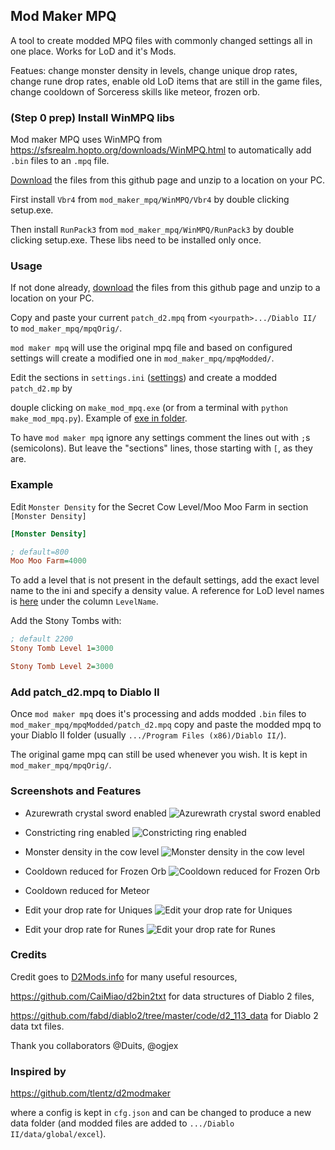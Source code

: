 ## Mod Maker MPQ
A tool to create modded MPQ files with commonly changed settings all in one place.
Works for LoD and it's Mods.

Featues: change monster density in levels, change unique drop rates, change rune drop rates, enable old LoD items that are still in the game files, change cooldown of Sorceress skills like meteor, frozen orb.

### (Step 0 prep) Install WinMPQ libs 
Mod maker MPQ uses WinMPQ from https://sfsrealm.hopto.org/downloads/WinMPQ.html to automatically add `.bin` files to an `.mpq` file.

[Download](https://github.com/pairofdocs/mod_maker_mpq/archive/refs/heads/master.zip) the files from this github page and unzip to a location on your PC.

First install `Vbr4` from `mod_maker_mpq/WinMPQ/Vbr4` by double clicking setup.exe.

Then install `RunPack3` from `mod_maker_mpq/WinMPQ/RunPack3` by double clicking setup.exe.
These libs need to be installed only once.


### Usage
If not done already, [download](https://github.com/pairofdocs/mod_maker_mpq/archive/refs/heads/master.zip) the files from this github page and unzip to a location on your PC.

Copy and paste your current `patch_d2.mpq` from `<yourpath>.../Diablo II/` to `mod_maker_mpq/mpqOrig/`.

`mod maker mpq` will use the original mpq file and based on configured settings will create a modified one in `mod_maker_mpq/mpqModded/`.

Edit the sections in `settings.ini` ([settings](https://github.com/pairofdocs/mod_maker_mpq/blob/master/settings.ini)) and create a modded `patch_d2.mp` by 

douple clicking on `make_mod_mpq.exe` (or from a terminal with `python make_mod_mpq.py`). 
Example of [exe in folder](https://github.com/pairofdocs/mod_maker_mpq/blob/master/img/folder_and_exe.jpg).

To have `mod maker mpq` ignore any settings comment the lines out with `;`s (semicolons).
But leave the "sections" lines, those starting with `[`, as they are.


### Example
Edit `Monster Density` for the Secret Cow Level/Moo Moo Farm in section `[Monster Density]`

```ini
[Monster Density]

; default=800
Moo Moo Farm=4000
```

To add a level that is not present in the default settings, add the exact level name to the ini and specify a density value.
A reference for LoD level names is [here](https://github.com/fabd/diablo2/blob/master/code/d2_113_data/Levels.txt) under the column `LevelName`.

Add the Stony Tombs with:

```ini
; default 2200
Stony Tomb Level 1=3000

Stony Tomb Level 2=3000
```


### Add patch_d2.mpq to Diablo II
Once `mod maker mpq` does it's processing and adds modded `.bin` files to `mod_maker_mpq/mpqModded/patch_d2.mpq` copy and paste the modded mpq to your Diablo II folder (usually `.../Program Files (x86)/Diablo II/`).

The original game mpq can still be used whenever you wish. 
It is kept in `mod_maker_mpq/mpqOrig/`.


### Screenshots and Features
- Azurewrath crystal sword enabled
![Azurewrath crystal sword enabled](./img/azurewrath_csword.jpg)

- Constricting ring enabled
![Constricting ring enabled](./img/constricting_ring.jpg)

- Monster density in the cow level
![Monster density in the cow level](./img/mondensity.jpg)

- Cooldown reduced for Frozen Orb
![Cooldown reduced for Frozen Orb](./img/forb_cooldown.jpg)

- Cooldown reduced for Meteor

- Edit your drop rate for Uniques
![Edit your drop rate for Uniques](./img/drop_rate.jpg)

- Edit your drop rate for Runes
![Edit your drop rate for Runes](./img/drop_rate_runes.jpg)


### Credits
Credit goes to [D2Mods.info](https://d2mods.info/home.php) for many useful resources,

https://github.com/CaiMiao/d2bin2txt for data structures of Diablo 2 files,

https://github.com/fabd/diablo2/tree/master/code/d2_113_data for Diablo 2 data txt files.

Thank you collaborators @Duits, @ogjex


### Inspired by
https://github.com/tlentz/d2modmaker

where a config is kept in `cfg.json` and can be changed to produce a new data folder (and modded files are added to `.../Diablo II/data/global/excel`).

